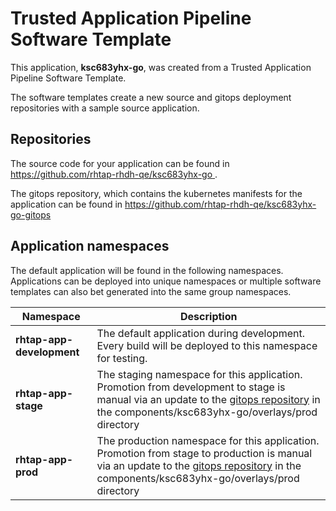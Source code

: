 # Trusted Application Pipeline Software Template

This application, **ksc683yhx-go**, was created from a Trusted Application Pipeline Software Template.

The software templates create a new source and gitops deployment repositories with a sample source application. 

## Repositories

The source code for your application can be found in [https://github.com/rhtap-rhdh-qe/ksc683yhx-go ](https://github.com/rhtap-rhdh-qe/ksc683yhx-go ).
 
The gitops repository, which contains the kubernetes manifests for the application can be found in 
[https://github.com/rhtap-rhdh-qe/ksc683yhx-go-gitops ](https://github.com/rhtap-rhdh-qe/ksc683yhx-go-gitops ) 

## Application namespaces 

The default application will be found in the following namespaces. Applications can be deployed into unique namespaces or multiple software templates can also bet generated into the same group namespaces.  

|  Namespace   |  Description   |  
| -------- | -------- |   
| **rhtap-app-development** | The default application during development. Every build will be deployed to this namespace for testing. | 
| **rhtap-app-stage** | The staging namespace for this application. Promotion from development to stage is manual via an update to the [gitops repository](https://github.com/rhtap-rhdh-qe/ksc683yhx-go-gitops ) in the components/ksc683yhx-go/overlays/prod directory |  
| **rhtap-app-prod** | The production namespace for this application. Promotion from stage to production is manual via an update to the [gitops repository](https://github.com/rhtap-rhdh-qe/ksc683yhx-go-gitops ) in the components/ksc683yhx-go/overlays/prod directory | 